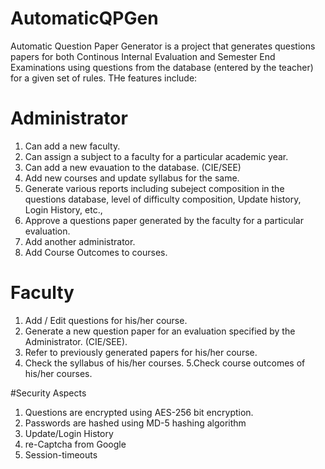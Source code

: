 # AutomaticQPGen

Automatic Question Paper Generator is a project that generates questions papers for both Continous Internal Evaluation and Semester End Examinations using questions from the database (entered by the teacher) for a given set of rules. THe features include:

# Administrator

1. Can add a new faculty.
2. Can assign a subject to a faculty for a particular academic year.
3. Can add a new evauation to the database. (CIE/SEE)
4. Add new courses and update syllabus for the same.
5. Generate various reports including subeject composition in the questions database, level of difficulty composition, Update history, Login History, etc.,
6. Approve a questions paper generated by the faculty for a particular evaluation.
7. Add another administrator.
8. Add Course Outcomes to courses.

# Faculty

1. Add / Edit questions for his/her course.
2. Generate a new question paper for an evaluation specified by the Administrator. (CIE/SEE).
3. Refer to previously generated papers for his/her course.
4. Check the syllabus of his/her courses.
5.Check course outcomes of his/her courses.

#Security Aspects 

1. Questions are encrypted using AES-256 bit encryption.
2. Passwords are hashed using MD-5 hashing algorithm
3. Update/Login History
4. re-Captcha from Google
5. Session-timeouts




